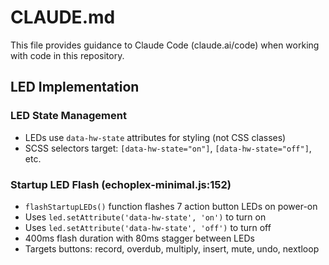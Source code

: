 # CLAUDE.md

This file provides guidance to Claude Code (claude.ai/code) when working with code in this repository.

## LED Implementation

### LED State Management
- LEDs use `data-hw-state` attributes for styling (not CSS classes)
- SCSS selectors target: `[data-hw-state="on"]`, `[data-hw-state="off"]`, etc.

### Startup LED Flash (echoplex-minimal.js:152)
- `flashStartupLEDs()` function flashes 7 action button LEDs on power-on
- Uses `led.setAttribute('data-hw-state', 'on')` to turn on
- Uses `led.setAttribute('data-hw-state', 'off')` to turn off
- 400ms flash duration with 80ms stagger between LEDs
- Targets buttons: record, overdub, multiply, insert, mute, undo, nextloop